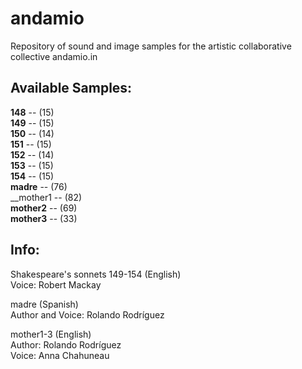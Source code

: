 # andamio
Repository of sound and image samples for the artistic collaborative collective andamio.in </br>

## Available Samples: </br>
__148__ -- (15) </br>
__149__ -- (15) </br>
__150__ -- (14) </br>
__151__ -- (15) </br>
__152__ -- (14) </br>
__153__ -- (15) </br>
__154__ -- (15) </br>
__madre__ -- (76) </br>
__mother1 -- (82) </br>
__mother2__ -- (69) </br>
__mother3__ -- (33) </br>

## Info: </br>

Shakespeare's sonnets 149-154 (English) </br>
Voice: Robert Mackay </br>

madre (Spanish) </br>
Author and Voice: Rolando Rodríguez </br>

mother1-3 (English) </br>
Author: Rolando Rodríguez </br>
Voice: Anna Chahuneau </br>
